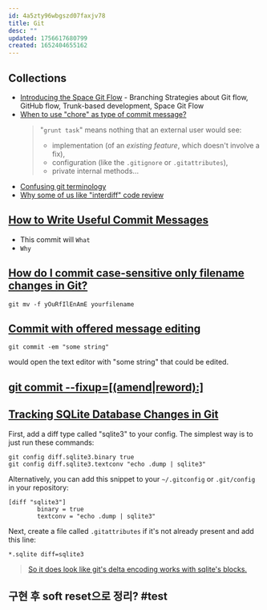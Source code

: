 ```yaml
---
id: 4a5zty96wbgszd07faxjv78
title: Git
desc: ""
updated: 1756617680799
created: 1652404655162
---
```


## Collections

- [Introducing the Space Git Flow](https://blog.jetbrains.com/space/2023/04/18/space-git-flow/) - Branching Strategies about Git flow, GitHub flow, Trunk-based development, Space Git Flow
- [When to use "chore" as type of commit message?](https://stackoverflow.com/a/26944812/5163033)
  > "`grunt task`" means nothing that an external user would see:
  >
  > - implementation (of an _existing feature_, which doesn't involve a fix),
  > - configuration (like the `.gitignore` or `.gitattributes`),
  > - private internal methods...
- [Confusing git terminology](https://jvns.ca/blog/2023/11/01/confusing-git-terminology/)
- [Why some of us like "interdiff" code review](https://gist.github.com/thoughtpolice/9c45287550a56b2047c6311fbadebed2)

## [How to Write Useful Commit Messages](https://dev.to/jacobherrington/how-to-write-useful-commit-messages-my-commit-message-template-20n9)

- This commit will `What`
- `Why`

## [How do I commit case-sensitive only filename changes in Git?](https://stackoverflow.com/a/20907647/5163033)

```shell
git mv -f yOuRfIlEnAmE yourfilename
```

## [Commit with offered message editing](https://stackoverflow.com/questions/41181942/git-commit-with-template-message)

```shell
git commit -em "some string"
```

would open the text editor with "some string" that could be edited.

## [git commit --fixup=[(amend|reword):]<commit>](https://git-scm.com/docs/git-commit#Documentation/git-commit.txt---fixupamendrewordltcommitgt)

## [Tracking SQLite Database Changes in Git](https://garrit.xyz/posts/2023-11-01-tracking-sqlite-database-changes-in-git)

First, add a diff type called "sqlite3" to your config. The simplest way is to just run these commands:

```shell
git config diff.sqlite3.binary true
git config diff.sqlite3.textconv "echo .dump | sqlite3"
```

Alternatively, you can add this snippet to your `~/.gitconfig` or `.git/config` in your repository:

```gitconfig
[diff "sqlite3"]
        binary = true
        textconv = "echo .dump | sqlite3"
```

Next, create a file called `.gitattributes` if it's not already present and add this line:

```gitattributes
*.sqlite diff=sqlite3
```

> [So it does look like git's delta encoding works with sqlite's blocks.](https://news.ycombinator.com/item?id=38117779)

## 구현 후 soft reset으로 정리? #test
